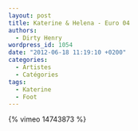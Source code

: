 ```yaml
---
layout: post
title: Katerine & Helena - Euro 04
authors:
  - Dirty Henry
wordpress_id: 1054
date: "2012-06-18 11:19:10 +0200"
categories:
  - Artistes
  - Catégories
tags:
  - Katerine
  - Foot
---
```


{% vimeo 14743873 %}
